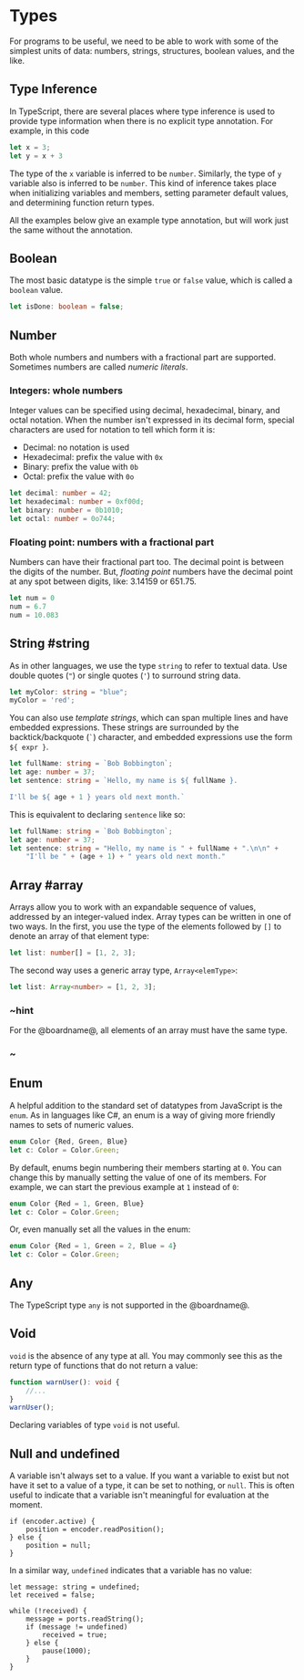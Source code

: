 # Types

For programs to be useful, we need to be able to work with some of the simplest units of data:
numbers, strings, structures, boolean values, and the like.

## Type Inference

In TypeScript, there are several places where type inference is used to provide type information when there is
no explicit type annotation. For example, in this code

```typescript
let x = 3;
let y = x + 3
```

The type of the `x` variable is inferred to be `number`. Similarly, the type of `y` variable also is inferred to be `number`.
This kind of inference takes place when initializing variables and members,
setting parameter default values, and determining function return types.

All the examples below give an example type annotation, but will work just the same without the annotation.

## Boolean

The most basic datatype is the simple `true` or `false` value, which is called a `boolean` value.

```typescript
let isDone: boolean = false;
```

## Number

Both whole numbers and numbers with a fractional part are supported. Sometimes numbers are called _numeric literals_.

### Integers: whole numbers

Integer values can be specified using decimal, hexadecimal, binary, and octal notation. When the number isn't expressed in its decimal form, special characters are used for notation to tell which form it is:

* Decimal: no notation is used
* Hexadecimal: prefix the value with `0x`
* Binary: prefix the value with `0b`
* Octal: prefix the value with `0o`

```typescript
let decimal: number = 42;
let hexadecimal: number = 0xf00d;
let binary: number = 0b1010;
let octal: number = 0o744;
```

### Floating point: numbers with a fractional part

Numbers can have their fractional part too. The decimal point is between the digits of the number.
But, _floating point_ numbers have the decimal point at any spot between digits, like: 3.14159 or 651.75.

```typescript
let num = 0
num = 6.7
num = 10.083
```

## String #string

As in other languages, we use the type `string` to refer to textual data.
Use double quotes (`"`) or single quotes (`'`) to surround string data.

```typescript
let myColor: string = "blue";
myColor = 'red';
```

You can also use *template strings*, which can span multiple lines and have embedded expressions.
These strings are surrounded by the backtick/backquote (`` ` ``) character, and embedded expressions use the form `${ expr }`.

```typescript
let fullName: string = `Bob Bobbington`;
let age: number = 37;
let sentence: string = `Hello, my name is ${ fullName }.

I'll be ${ age + 1 } years old next month.`
```

This is equivalent to declaring `sentence` like so:

```typescript
let fullName: string = `Bob Bobbington`;
let age: number = 37;
let sentence: string = "Hello, my name is " + fullName + ".\n\n" +
    "I'll be " + (age + 1) + " years old next month."
```

## Array #array

Arrays allow you to work with an expandable sequence of values, addressed by an integer-valued index.
Array types can be written in one of two ways.
In the first, you use the type of the elements followed by `[]` to denote an array of that element type:

```typescript
let list: number[] = [1, 2, 3];
```

The second way uses a generic array type, `Array<elemType>`:

```typescript
let list: Array<number> = [1, 2, 3];
```

### ~hint
For the @boardname@, all elements of an array must have the same type.
### ~

## Enum

A helpful addition to the standard set of datatypes from JavaScript is the `enum`.
As in languages like C#, an enum is a way of giving more friendly names to sets of numeric values.

```typescript
enum Color {Red, Green, Blue}
let c: Color = Color.Green;
```

By default, enums begin numbering their members starting at `0`.
You can change this by manually setting the value of one of its members.
For example, we can start the previous example at `1` instead of `0`:

```typescript
enum Color {Red = 1, Green, Blue}
let c: Color = Color.Green;
```

Or, even manually set all the values in the enum:

```typescript
enum Color {Red = 1, Green = 2, Blue = 4}
let c: Color = Color.Green;
```

## Any

The TypeScript type `any` is not supported in the @boardname@.

## Void

`void` is the absence of any type at all.
You may commonly see this as the return type of functions that do not return a value:

```typescript
function warnUser(): void {
    //...
}
warnUser();
```

Declaring variables of type `void` is not useful.

## Null and undefined

A variable isn't always set to a value. If you want a variable to exist but not have it set to  a value of a type, it can be set to nothing, or `null`. This is often useful to indicate that a variable isn't meaningful for evaluation at the moment.

```typescript-ignore
if (encoder.active) {
    position = encoder.readPosition();
} else {
    position = null;
}
```
In a similar way, `undefined` indicates that a variable has no value:

```typescript-ignore
let message: string = undefined;
let received = false;

while (!received) {
    message = ports.readString();
    if (message != undefined)
        received = true;
    } else {
        pause(1000);
    }
}
```
